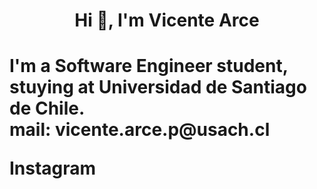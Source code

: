 <h1 align="center"> Hi 👋, I'm Vicente Arce <h1>
 <p>I'm a Software Engineer student, stuying at Universidad de Santiago de Chile.<br>
 mail: vicente.arce.p@usach.cl</p>
 <a ><img href="">Instagram</a>









<!--
**VicenteArce/VicenteArce** is a ✨ _special_ ✨ repository because its `README.md` (this file) appears on your GitHub profile.

Here are some ideas to get you started:

- 🔭 I’m currently working on ...
- 🌱 I’m currently learning ...
- 👯 I’m looking to collaborate on ...
- 🤔 I’m looking for help with ...
- 💬 Ask me about ...
- 📫 How to reach me: ...
- 😄 Pronouns: ...
- ⚡ Fun fact: ...
-->
